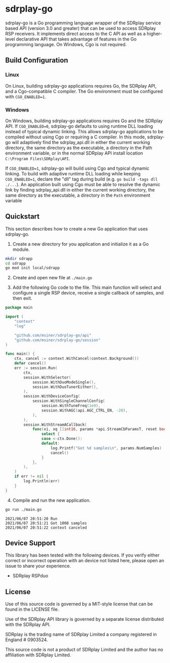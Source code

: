 # sdrplay-go

sdrplay-go is a Go programming language wrapper of the SDRplay service based API
(version 3.0 and greater) that can be used to access SDRplay RSP receivers. It
implements direct access to the C API as well as a higher-level declarative API
that takes advantage of features in the Go programming language. On Windows, Cgo
is not required.

## Build Configuration

### Linux
On Linux, building sdrplay-go applications requires Go, the SDRplay API, and
a Cgo-compatible C compiler. The Go environment must be configured with `CGO_ENABLED=1`.

### Windows
On Windows, building sdrplay-go applications requires Go and the SDRplay API.
If `CGO_ENABLED=0`, sdrplay-go defaults to using runtime DLL loading instead of
typical dynamic linking. This allows sdrplay-go applications to be compiled without
using Cgo or requiring a C compiler. In this mode, sdrplay-go will adaptively
find the sdrplay_api.dll in either the current working directory, the same
directory as the executable, a directory in the Path environment variable, or
in the normal SDRplay API install location `C:\Program Files\SDRplay\API`.

If `CGO_ENABLED=1`, sdrplay-go will build using Cgo and typical dynamic linking. To
build with adaptive runtime DLL loading while keeping `CGO_ENABLED=1`, declare the
"dll" tag during build (e.g. `go build -tags dll ./...`). An application built
using Cgo must be able to resolve the dynamic link by finding sdrplay_api.dll in
either the current working directory, the same directory as the executable, a directory
in the `Path` environment variable

## Quickstart

This section describes how to create a new Go application that uses
sdrplay-go.

1. Create a new directory for you application and initialize it as
a Go module.
```sh
mkdir sdrapp
cd sdrapp
go mod init local/sdrapp
```

2. Create and open new file at ```./main.go```

3. Add the following Go code to the file. This main function will
select and configure a single RSP device, receive a single callback
of samples, and then exit. 
```go
package main

import (
	"context"
	"log"

	"github.com/msiner/sdrplay-go/api"
	"github.com/msiner/sdrplay-go/session"
)

func main() {
	ctx, cancel := context.WithCancel(context.Background())
	defer cancel()
	err := session.Run(
		ctx,
		session.WithSelector(
			session.WithDuoModeSingle(),
			session.WithDuoTunerEither(),
		),
		session.WithDeviceConfig(
			session.WithSingleChannelConfig(
				session.WithTuneFreq(1e9),
				session.WithAGC(api.AGC_CTRL_EN, -20),
			),
		),
		session.WithStreamACallback(
			func(xi, xq []int16, params *api.StreamCbParamsT, reset bool) {
				select {
				case <-ctx.Done():
				default:
					log.Printf("Got %d samples\n", params.NumSamples)
					cancel()
				}
			},
		),
	)
	if err != nil {
		log.Println(err)
	}
}
```

4. Compile and run the new application.
```sh
go run ./main.go
```
```
2021/06/07 20:51:20 Run
2021/06/07 20:51:21 Got 1008 samples
2021/06/07 20:51:22 context canceled
```

## Device Support

This library has been tested with the following devices. If you verify
either correct or incorrect operation with an device not listed here,
please open an issue to share your experience.

- SDRplay RSPduo

## License

Use of this source code is governed by a MIT-style license that can be
found in the LICENSE file.

Use of the SDRplay API library is governed by a separate license distributed
with the SDRplay API.

SDRplay is the trading name of SDRplay Limited a company registered in England # 0903524.

This source code is not a product of SDRplay Limited and the author has no
affiliation with SDRplay Limited.
